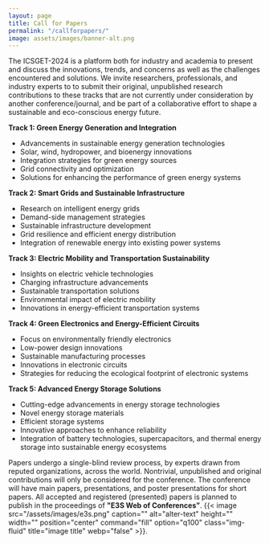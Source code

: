 ```yaml
---
layout: page
title: Call for Papers
permalink: "/callforpapers/"
image: assets/images/banner-alt.png
---
```


The ICSGET-2024 is a platform both for industry and academia to present and discuss the innovations, trends, and concerns as well as the challenges encountered and solutions. We invite researchers, professionals, and industry experts to to submit their original, unpublished research contributions to these tracks that are not currently under consideration by another conference/journal, and be part of a collaborative effort to shape a sustainable and eco-conscious energy future.

**Track 1: Green Energy Generation and Integration**
- Advancements in sustainable energy generation technologies
- Solar, wind, hydropower, and bioenergy innovations
- Integration strategies for green energy sources
- Grid connectivity and optimization
- Solutions for enhancing the performance of green energy systems

**Track 2: Smart Grids and Sustainable Infrastructure**
- Research on intelligent energy grids
- Demand-side management strategies
- Sustainable infrastructure development
- Grid resilience and efficient energy distribution
- Integration of renewable energy into existing power systems

**Track 3: Electric Mobility and Transportation Sustainability**
- Insights on electric vehicle technologies
- Charging infrastructure advancements
- Sustainable transportation solutions
- Environmental impact of electric mobility
- Innovations in energy-efficient transportation systems

**Track 4: Green Electronics and Energy-Efficient Circuits**
- Focus on environmentally friendly electronics
- Low-power design innovations
- Sustainable manufacturing processes
- Innovations in electronic circuits
- Strategies for reducing the ecological footprint of electronic systems

**Track 5: Advanced Energy Storage Solutions**
- Cutting-edge advancements in energy storage technologies
- Novel energy storage materials
- Efficient storage systems
- Innovative approaches to enhance reliability
- Integration of battery technologies, supercapacitors, and thermal energy storage into sustainable energy ecosystems

Papers undergo a single-blind review process, by experts drawn from reputed organizations, across the world. Nontrivial, unpublished and original contributions will only be considered for the conference. The conference will have main papers, presentations, and poster presentations for short papers. All accepted and registered (presented) papers is planned to publish in the proceedings of **"E3S Web of Conferences”**.
{{< image src="/assets/images/e3s.png" caption="" alt="alter-text" height="" width="" position="center" command="fill" option="q100" class="img-fluid" title="image title"  webp="false" >}}.

